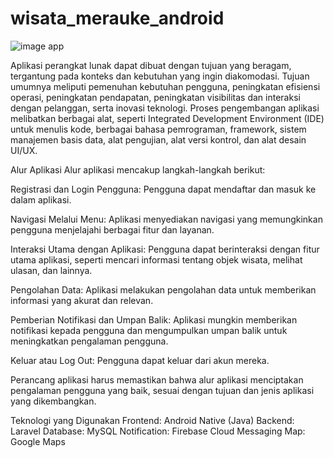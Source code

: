 # wisata_merauke_android

![image app](http://mahfudwahyudi.my.id/images/cover/FT20230906054256.png)

Aplikasi perangkat lunak dapat dibuat dengan tujuan yang beragam, tergantung pada konteks dan kebutuhan yang ingin diakomodasi. Tujuan umumnya meliputi pemenuhan kebutuhan pengguna, peningkatan efisiensi operasi, peningkatan pendapatan, peningkatan visibilitas dan interaksi dengan pelanggan, serta inovasi teknologi. Proses pengembangan aplikasi melibatkan berbagai alat, seperti Integrated Development Environment (IDE) untuk menulis kode, berbagai bahasa pemrograman, framework, sistem manajemen basis data, alat pengujian, alat versi kontrol, dan alat desain UI/UX.

Alur Aplikasi
Alur aplikasi mencakup langkah-langkah berikut:

Registrasi dan Login Pengguna: Pengguna dapat mendaftar dan masuk ke dalam aplikasi.

Navigasi Melalui Menu: Aplikasi menyediakan navigasi yang memungkinkan pengguna menjelajahi berbagai fitur dan layanan.

Interaksi Utama dengan Aplikasi: Pengguna dapat berinteraksi dengan fitur utama aplikasi, seperti mencari informasi tentang objek wisata, melihat ulasan, dan lainnya.

Pengolahan Data: Aplikasi melakukan pengolahan data untuk memberikan informasi yang akurat dan relevan.

Pemberian Notifikasi dan Umpan Balik: Aplikasi mungkin memberikan notifikasi kepada pengguna dan mengumpulkan umpan balik untuk meningkatkan pengalaman pengguna.

Keluar atau Log Out: Pengguna dapat keluar dari akun mereka.

Perancang aplikasi harus memastikan bahwa alur aplikasi menciptakan pengalaman pengguna yang baik, sesuai dengan tujuan dan jenis aplikasi yang dikembangkan.

Teknologi yang Digunakan
Frontend: Android Native (Java)
Backend: Laravel
Database: MySQL
Notification: Firebase Cloud Messaging
Map: Google Maps



